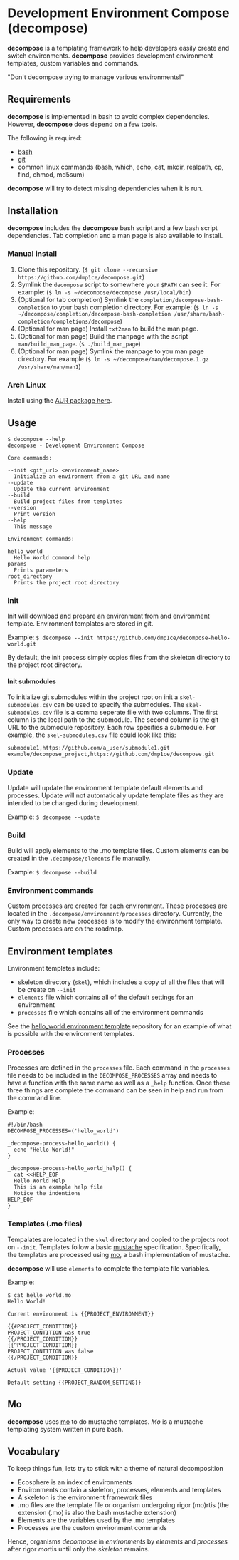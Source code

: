 # Development Environment Compose (**decompose**)

**decompose** is a templating framework to help developers easily create and switch environments. **decompose** provides development environment templates, custom variables and commands.

"Don't decompose trying to manage various environments!"

## Requirements

**decompose** is implemented in bash to avoid complex dependencies. However, **decompose** does depend on a few tools.

The following is required:
- [bash](https://en.wikipedia.org/wiki/Bash_%28Unix_shell%29)
- [git](www.git-scm.com)
- common linux commands (bash, which, echo, cat, mkdir, realpath, cp, find, chmod, md5sum)

**decompose** will try to detect missing dependencies when it is run.

## Installation

**decompose** includes the **decompose** bash script and a few bash script dependencies. Tab completion and a man page is also available to install.

### Manual install

1. Clone this repository. (`$ git clone --recursive https://github.com/dmp1ce/decompose.git`)
2. Symlink the `decompose` script to somewhere your `$PATH` can see it. For example: (`$ ln -s ~/decompose/decompose /usr/local/bin`)
3. (Optional for tab completion) Symlink the `completion/decompose-bash-completion` to your bash completion directory. For example: (`$ ln -s ~/decompose/completion/decompose-bash-completion /usr/share/bash-completion/completions/decompose`)
4. (Optional for man page) Install `txt2man` to build the man page.
5. (Optional for man page) Build the manpage with the script `man/build_man_page`. (`$ ./build_man_page`)
6. (Optional for man page) Symlink the manpage to you man page directory. For example (`$ ln -s ~/decompose/man/decompose.1.gz /usr/share/man/man1`)

### Arch Linux

Install using the [AUR package here](https://aur.archlinux.org/packages/decompose-git/).

## Usage

```
$ decompose --help
decompose - Development Environment Compose

Core commands:

--init <git_url> <environment_name>
  Initialize an environment from a git URL and name
--update
  Update the current environment
--build
  Build project files from templates
--version
  Print version
--help
  This message

Environment commands:

hello_world
  Hello World command help
params
  Prints parameters
root_directory
  Prints the project root directory
```

### Init

Init will download and prepare an environment from and environment template. Environment templates are stored in git.

Example:
`$ decompose --init https://github.com/dmp1ce/decompose-hello-world.git`

By default, the init process simply copies files from the skeleton directory to the project root directory.

#### Init submodules

To initialize git submodules within the project root on init a `skel-submodules.csv` can be used to specify the submodules. The `skel-submodules.csv` file is a comma seperate file with two columns. The first column is the local path to the submodule. The second column is the git URL to the submodule repository. Each row specifies a submodule. For example, the `skel-submodules.csv` file could look like this:

``` csv
submodule1,https://github.com/a_user/submodule1.git
example/decompose_project,https://github.com/dmp1ce/decompose.git
```

### Update

Update will update the environment template default elements and processes. Update will not automatically update template files as they are intended to be changed during development.

Example:
`$ decompose --update`

### Build

Build will apply elements to the .mo template files. Custom elements can be created in the `.decompose/elements` file manually.

Example:
`$ decompose --build`

### Environment commands

Custom processes are created for each environment. These processes are located in the `.decompose/environment/processes` directory. Currently, the only way to create new processes is to modify the environment template. Custom processes are on the roadmap.

## Environment templates

Environment templates include:

- skeleton directory (`skel`), which includes a copy of all the files that will be create on `--init`
- `elements` file which contains all of the default settings for an environment
- `processes` file which contains all of the environment commands

See the [hello_world environment template](https://github.com/dmp1ce/decompose-hello-world) repository for an example of what is possible with the environment templates.

### Processes

Processes are defined in the `processes` file. Each command in the `processes` file needs to be included in the `DECOMPOSE_PROCESSES` array and needs to have a function with the same name as well as a `_help` function. Once these three things are complete the command can be seen in help and run from the command line.

Example:
```
#!/bin/bash
DECOMPOSE_PROCESSES=('hello_world')

_decompose-process-hello_world() {
  echo "Hello World!"
}

_decompose-process-hello_world_help() {
  cat <<HELP_EOF
  Hello World Help
  This is an example help file
  Notice the indentions
HELP_EOF
}
```

### Templates (.mo files)

Tempalates are located in the `skel` directory and copied to the projects root on `--init`. Templates follow a basic [mustache](https://mustache.github.io/) specification. Specifically, the templates are processed using [mo](https://github.com/tests-always-included/mo), a bash implementation of mustache.

**decompose** will use `elements` to complete the template file variables.

Example:
```
$ cat hello_world.mo
Hello World!

Current environment is {{PROJECT_ENVIRONMENT}}

{{#PROJECT_CONDITION}}
PROJECT_CONTITION was true
{{/PROJECT_CONDITION}}
{{^PROJECT_CONDITION}}
PROJECT_CONTITION was false
{{/PROJECT_CONDITION}}

Actual value '{{PROJECT_CONDITION}}'

Default setting {{PROJECT_RANDOM_SETTING}}
```

## Mo

**decompose** uses [mo](https://github.com/tests-always-included/mo) to do mustache templates. *Mo* is a mustache templating system written in pure bash.

## Vocabulary

To keep things fun, lets try to stick with a theme of natural decomposition

- Ecosphere is an index of environments
- Environments contain a skeleton, processes, elements and templates
- A skeleton is the environment framework files
- .mo files are the template file or organism undergoing rigor (mo)rtis (the extension (.mo) is also the bash mustache extenstion)
- Elements are the variables used by the .mo templates
- Processes are the custom environment commands

Hence, organisms *decompose* in *environments* by *elements* and *processes* after rigor *mo*rtis until only the *skeleton* remains.
